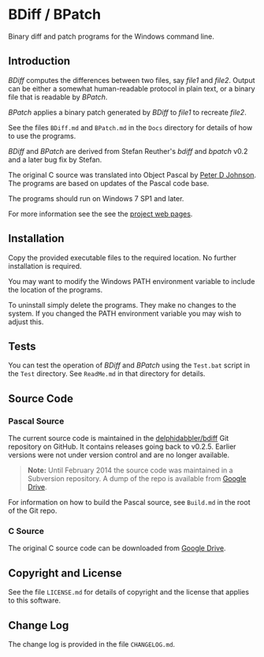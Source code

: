 # BDiff / BPatch

Binary diff and patch programs for the Windows command line.

## Introduction

_BDiff_ computes the differences between two files, say _file1_ and _file2_. Output can be either a somewhat human-readable protocol in plain text, or a binary file that is readable by _BPatch_.

_BPatch_ applies a binary patch generated by _BDiff_ to _file1_ to recreate _file2_.

See the files `BDiff.md` and `BPatch.md` in the `Docs` directory for details of how to use the programs.

_BDiff_ and _BPatch_ are derived from Stefan Reuther's _bdiff_ and _bpatch_ v0.2 and a later bug fix by Stefan.

The original C source was translated into Object Pascal by [Peter D Johnson](https://gravatar.com/delphidabbler). The programs are based on updates of the Pascal code base.

The programs should run on Windows 7 SP1 and later.

For more information see the see the [project web pages](http://delphidabbler.com/software/bdiff).

## Installation

Copy the provided executable files to the required location. No further installation is required.

You may want to modify the Windows PATH environment variable to include the location of the programs.

To uninstall simply delete the programs. They make no changes to the system. If you changed the PATH environment variable you may wish to adjust this.

## Tests

You can test the operation of _BDiff_ and _BPatch_ using the `Test.bat` script in the `Test` directory. See `ReadMe.md` in that directory for details.

## Source Code

### Pascal Source

The current source code is maintained in the [delphidabbler/bdiff](https://github.com/delphidabbler/bdiff) Git repository on GitHub. It contains releases going back to v0.2.5. Earlier versions were not under version control and are no longer available.

> **Note:** Until February 2014 the source code was maintained in a Subversion repository. A dump of the repo is available from [Google Drive](https://drive.google.com/file/d/0B8qEVqTUMgmJcF9zVnk0Zk1VMDQ/view?usp=sharing).

For information on how to build the Pascal source, see `Build.md` in the root of the Git repo.

### C Source

The original C source code can be downloaded from [Google Drive](https://drive.google.com/file/d/1KQ3k44NFkOdSDU7-OtNi7JKVs5Mr_gt1/view).

## Copyright and License

See the file `LICENSE.md` for details of copyright and the license that applies to this software.

## Change Log

The change log is provided in the file `CHANGELOG.md`.
